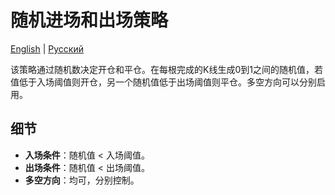 # 随机进场和出场策略
[English](README.md) | [Русский](README_ru.md)

该策略通过随机数决定开仓和平仓。在每根完成的K线生成0到1之间的随机值，若值低于入场阈值则开仓，另一个随机值低于出场阈值则平仓。多空方向可以分别启用。

## 细节

- **入场条件**：随机值 < 入场阈值。
- **出场条件**：随机值 < 出场阈值。
- **多空方向**：均可，分别控制。

